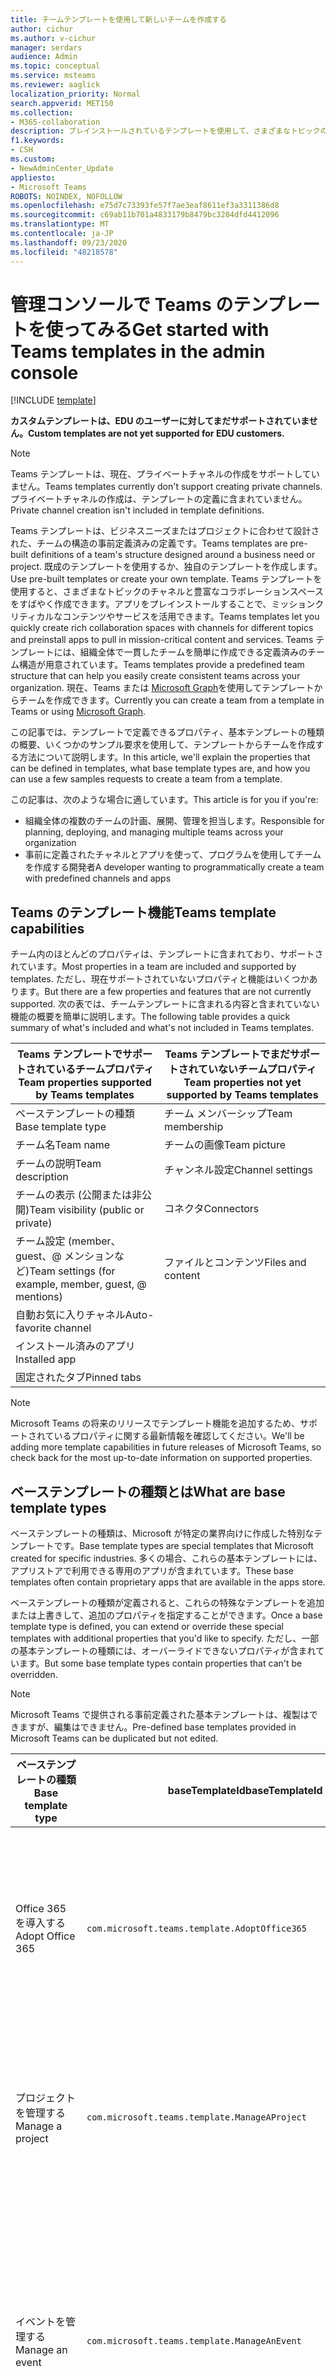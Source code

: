 ```yaml
---
title: チームテンプレートを使用して新しいチームを作成する
author: cichur
ms.author: v-cichur
manager: serdars
audience: Admin
ms.topic: conceptual
ms.service: msteams
ms.reviewer: aaglick
localization_priority: Normal
search.appverid: MET150
ms.collection:
- M365-collaboration
description: プレインストールされているテンプレートを使用して、さまざまなトピックのチャネルでコラボレーションスペースを作成するために Teams テンプレートを使用する方法について説明します。
f1.keywords:
- CSH
ms.custom:
- NewAdminCenter_Update
appliesto:
- Microsoft Teams
ROBOTS: NOINDEX, NOFOLLOW
ms.openlocfilehash: e75d7c73393fe57f7ae3eaf8611ef3a3311386d8
ms.sourcegitcommit: c69ab11b701a4833179b8479bc3204dfd4412096
ms.translationtype: MT
ms.contentlocale: ja-JP
ms.lasthandoff: 09/23/2020
ms.locfileid: "48218578"
---
```

# <a name="get-started-with-teams-templates-in-the-admin-console"></a><span data-ttu-id="b0f93-103">管理コンソールで Teams のテンプレートを使ってみる</span><span class="sxs-lookup"><span data-stu-id="b0f93-103">Get started with Teams templates in the admin console</span></span>

[!INCLUDE [template](includes/preview-feature.md)]

<span data-ttu-id="b0f93-104">**カスタムテンプレートは、EDU のユーザーに対してまだサポートされていません。**</span><span class="sxs-lookup"><span data-stu-id="b0f93-104">**Custom templates are not yet supported for EDU customers.**</span></span>

> [!NOTE]
> <span data-ttu-id="b0f93-105">Teams テンプレートは、現在、プライベートチャネルの作成をサポートしていません。</span><span class="sxs-lookup"><span data-stu-id="b0f93-105">Teams templates currently don't support creating private channels.</span></span> <span data-ttu-id="b0f93-106">プライベートチャネルの作成は、テンプレートの定義に含まれていません。</span><span class="sxs-lookup"><span data-stu-id="b0f93-106">Private channel creation isn't included in template definitions.</span></span>

<span data-ttu-id="b0f93-107">Teams テンプレートは、ビジネスニーズまたはプロジェクトに合わせて設計された、チームの構造の事前定義済みの定義です。</span><span class="sxs-lookup"><span data-stu-id="b0f93-107">Teams templates are pre-built definitions of a team's structure designed around a business need or project.</span></span> <span data-ttu-id="b0f93-108">既成のテンプレートを使用するか、独自のテンプレートを作成します。</span><span class="sxs-lookup"><span data-stu-id="b0f93-108">Use pre-built templates or create your own template.</span></span> <span data-ttu-id="b0f93-109">Teams テンプレートを使用すると、さまざまなトピックのチャネルと豊富なコラボレーションスペースをすばやく作成できます。アプリをプレインストールすることで、ミッションクリティカルなコンテンツやサービスを活用できます。</span><span class="sxs-lookup"><span data-stu-id="b0f93-109">Teams templates let you quickly create rich collaboration spaces with channels for different topics and preinstall apps to pull in mission-critical content and services.</span></span> <span data-ttu-id="b0f93-110">Teams テンプレートには、組織全体で一貫したチームを簡単に作成できる定義済みのチーム構造が用意されています。</span><span class="sxs-lookup"><span data-stu-id="b0f93-110">Teams templates provide a predefined team structure that can help you easily create consistent teams across your organization.</span></span> <span data-ttu-id="b0f93-111">現在、Teams または [Microsoft Graph](get-started-with-teams-templates.md)を使用してテンプレートからチームを作成できます。</span><span class="sxs-lookup"><span data-stu-id="b0f93-111">Currently you can create a team from a template in Teams or using [Microsoft Graph](get-started-with-teams-templates.md).</span></span>

<span data-ttu-id="b0f93-112">この記事では、テンプレートで定義できるプロパティ、基本テンプレートの種類の概要、いくつかのサンプル要求を使用して、テンプレートからチームを作成する方法について説明します。</span><span class="sxs-lookup"><span data-stu-id="b0f93-112">In this article, we'll explain the properties that can be defined in templates, what base template types are, and how you can use a few samples requests to create a team from a template.</span></span>

<span data-ttu-id="b0f93-113">この記事は、次のような場合に適しています。</span><span class="sxs-lookup"><span data-stu-id="b0f93-113">This article is for you if you're:</span></span>

- <span data-ttu-id="b0f93-114">組織全体の複数のチームの計画、展開、管理を担当します。</span><span class="sxs-lookup"><span data-stu-id="b0f93-114">Responsible for planning, deploying, and managing multiple teams across your organization</span></span><br>
- <span data-ttu-id="b0f93-115">事前に定義されたチャネルとアプリを使って、プログラムを使用してチームを作成する開発者</span><span class="sxs-lookup"><span data-stu-id="b0f93-115">A developer wanting to programmatically create a team with predefined channels and apps</span></span>

## <a name="teams-template-capabilities"></a><span data-ttu-id="b0f93-116">Teams のテンプレート機能</span><span class="sxs-lookup"><span data-stu-id="b0f93-116">Teams template capabilities</span></span>

<span data-ttu-id="b0f93-117">チーム内のほとんどのプロパティは、テンプレートに含まれており、サポートされています。</span><span class="sxs-lookup"><span data-stu-id="b0f93-117">Most properties in a team are included and supported by templates.</span></span> <span data-ttu-id="b0f93-118">ただし、現在サポートされていないプロパティと機能はいくつかあります。</span><span class="sxs-lookup"><span data-stu-id="b0f93-118">But there are a few properties and features that are not currently supported.</span></span> <span data-ttu-id="b0f93-119">次の表では、チームテンプレートに含まれる内容と含まれていない機能の概要を簡単に説明します。</span><span class="sxs-lookup"><span data-stu-id="b0f93-119">The following table provides a quick summary of what's included and what's not included in Teams templates.</span></span>

| <span data-ttu-id="b0f93-120">**Teams テンプレートでサポートされているチームプロパティ**</span><span class="sxs-lookup"><span data-stu-id="b0f93-120">**Team properties supported by Teams templates**</span></span> | <span data-ttu-id="b0f93-121">**Teams テンプレートでまだサポートされていないチームプロパティ**</span><span class="sxs-lookup"><span data-stu-id="b0f93-121">**Team properties not yet supported by Teams templates**</span></span> |
| ------------------------------------------------ | -------------------------------------------------------- |
| <span data-ttu-id="b0f93-122">ベーステンプレートの種類</span><span class="sxs-lookup"><span data-stu-id="b0f93-122">Base template type</span></span> | <span data-ttu-id="b0f93-123">チーム メンバーシップ</span><span class="sxs-lookup"><span data-stu-id="b0f93-123">Team membership</span></span> |
| <span data-ttu-id="b0f93-124">チーム名</span><span class="sxs-lookup"><span data-stu-id="b0f93-124">Team name</span></span> | <span data-ttu-id="b0f93-125">チームの画像</span><span class="sxs-lookup"><span data-stu-id="b0f93-125">Team picture</span></span> |
| <span data-ttu-id="b0f93-126">チームの説明</span><span class="sxs-lookup"><span data-stu-id="b0f93-126">Team description</span></span> | <span data-ttu-id="b0f93-127">チャンネル設定</span><span class="sxs-lookup"><span data-stu-id="b0f93-127">Channel settings</span></span> |
| <span data-ttu-id="b0f93-128">チームの表示 (公開または非公開)</span><span class="sxs-lookup"><span data-stu-id="b0f93-128">Team visibility (public or private)</span></span> | <span data-ttu-id="b0f93-129">コネクタ</span><span class="sxs-lookup"><span data-stu-id="b0f93-129">Connectors</span></span> |
| <span data-ttu-id="b0f93-130">チーム設定 (member、guest、@ メンションなど)</span><span class="sxs-lookup"><span data-stu-id="b0f93-130">Team settings (for example, member, guest, @ mentions)</span></span> | <span data-ttu-id="b0f93-131">ファイルとコンテンツ</span><span class="sxs-lookup"><span data-stu-id="b0f93-131">Files and content</span></span> |
| <span data-ttu-id="b0f93-132">自動お気に入りチャネル</span><span class="sxs-lookup"><span data-stu-id="b0f93-132">Auto-favorite channel</span></span> | |
| <span data-ttu-id="b0f93-133">インストール済みのアプリ</span><span class="sxs-lookup"><span data-stu-id="b0f93-133">Installed app</span></span> | |
| <span data-ttu-id="b0f93-134">固定されたタブ</span><span class="sxs-lookup"><span data-stu-id="b0f93-134">Pinned tabs</span></span> | |

> [!NOTE]
> <span data-ttu-id="b0f93-135">Microsoft Teams の将来のリリースでテンプレート機能を追加するため、サポートされているプロパティに関する最新情報を確認してください。</span><span class="sxs-lookup"><span data-stu-id="b0f93-135">We'll be adding more template capabilities in future releases of Microsoft Teams, so check back for the most up-to-date information on supported properties.</span></span>

## <a name="what-are-base-template-types"></a><span data-ttu-id="b0f93-136">ベーステンプレートの種類とは</span><span class="sxs-lookup"><span data-stu-id="b0f93-136">What are base template types</span></span>

<span data-ttu-id="b0f93-137">ベーステンプレートの種類は、Microsoft が特定の業界向けに作成した特別なテンプレートです。</span><span class="sxs-lookup"><span data-stu-id="b0f93-137">Base template types are special templates that Microsoft created for specific industries.</span></span> <span data-ttu-id="b0f93-138">多くの場合、これらの基本テンプレートには、アプリストアで利用できる専用のアプリが含まれています。</span><span class="sxs-lookup"><span data-stu-id="b0f93-138">These base templates often contain proprietary apps that are available in the apps store.</span></span>

<span data-ttu-id="b0f93-139">ベーステンプレートの種類が定義されると、これらの特殊なテンプレートを追加または上書きして、追加のプロパティを指定することができます。</span><span class="sxs-lookup"><span data-stu-id="b0f93-139">Once a base template type is defined, you can extend or override these special templates with additional properties that you'd like to specify.</span></span> <span data-ttu-id="b0f93-140">ただし、一部の基本テンプレートの種類には、オーバーライドできないプロパティが含まれています。</span><span class="sxs-lookup"><span data-stu-id="b0f93-140">But some base template types contain properties that can't be overridden.</span></span>

> [!NOTE]
> <span data-ttu-id="b0f93-141">Microsoft Teams で提供される事前定義された基本テンプレートは、複製はできますが、編集はできません。</span><span class="sxs-lookup"><span data-stu-id="b0f93-141">Pre-defined base templates provided in Microsoft Teams can be duplicated but not edited.</span></span>

| <span data-ttu-id="b0f93-142">ベーステンプレートの種類</span><span class="sxs-lookup"><span data-stu-id="b0f93-142">Base template type</span></span> | <span data-ttu-id="b0f93-143">baseTemplateId</span><span class="sxs-lookup"><span data-stu-id="b0f93-143">baseTemplateId</span></span> | <span data-ttu-id="b0f93-144">この基本テンプレートに含まれるプロパティ</span><span class="sxs-lookup"><span data-stu-id="b0f93-144">Properties that come with this base template</span></span> |
| ------------------ |----|----------------------------------------------------- |
| <span data-ttu-id="b0f93-145">Office 365 を導入する</span><span class="sxs-lookup"><span data-stu-id="b0f93-145">Adopt Office 365</span></span> |`com.microsoft.teams.template.AdoptOffice365`|  <span data-ttu-id="b0f93-146">チャネル</span><span class="sxs-lookup"><span data-stu-id="b0f93-146">Channels:</span></span> <ul><li><span data-ttu-id="b0f93-147">一般</span><span class="sxs-lookup"><span data-stu-id="b0f93-147">General</span></span></li> <li><span data-ttu-id="b0f93-148">お知らせ</span><span class="sxs-lookup"><span data-stu-id="b0f93-148">Announcements</span></span></li> <li><span data-ttu-id="b0f93-149">チャンピオンのコーナー</span><span class="sxs-lookup"><span data-stu-id="b0f93-149">Champions corner</span></span></li> <li><span data-ttu-id="b0f93-150">チームフォーム</span><span class="sxs-lookup"><span data-stu-id="b0f93-150">Team forms</span></span></li></ul> <span data-ttu-id="b0f93-151">アプリ</span><span class="sxs-lookup"><span data-stu-id="b0f93-151">Apps:</span></span> <ul><li><span data-ttu-id="b0f93-152">ウィキ</span><span class="sxs-lookup"><span data-stu-id="b0f93-152">Wiki</span></span></li>  <li><span data-ttu-id="b0f93-153">カレンダー</span><span class="sxs-lookup"><span data-stu-id="b0f93-153">Calendar</span></span></li> |
| <span data-ttu-id="b0f93-154">プロジェクトを管理する</span><span class="sxs-lookup"><span data-stu-id="b0f93-154">Manage a project</span></span> |`com.microsoft.teams.template.ManageAProject`| <span data-ttu-id="b0f93-155">チャネル</span><span class="sxs-lookup"><span data-stu-id="b0f93-155">Channels:</span></span> <ul><li><span data-ttu-id="b0f93-156">一般</span><span class="sxs-lookup"><span data-stu-id="b0f93-156">General</span></span></li> <li><span data-ttu-id="b0f93-157">お知らせ</span><span class="sxs-lookup"><span data-stu-id="b0f93-157">Announcements</span></span></li> <li><span data-ttu-id="b0f93-158">参照</span><span class="sxs-lookup"><span data-stu-id="b0f93-158">Resources</span></span></li> <li><span data-ttu-id="b0f93-159">計画</span><span class="sxs-lookup"><span data-stu-id="b0f93-159">Planning</span></span></li></ul> <span data-ttu-id="b0f93-160">アプリ</span><span class="sxs-lookup"><span data-stu-id="b0f93-160">Apps:</span></span><ul><li><span data-ttu-id="b0f93-161">ウィキ</span><span class="sxs-lookup"><span data-stu-id="b0f93-161">Wiki</span></span></li><li><span data-ttu-id="b0f93-162">OneNote</span><span class="sxs-lookup"><span data-stu-id="b0f93-162">OneNote</span></span></li></ul> |
| <span data-ttu-id="b0f93-163">イベントを管理する</span><span class="sxs-lookup"><span data-stu-id="b0f93-163">Manage an event</span></span>|`com.microsoft.teams.template.ManageAnEvent` | <span data-ttu-id="b0f93-164">チャネル</span><span class="sxs-lookup"><span data-stu-id="b0f93-164">Channels:</span></span> <ul><li><span data-ttu-id="b0f93-165">一般</span><span class="sxs-lookup"><span data-stu-id="b0f93-165">General</span></span></li> <li><span data-ttu-id="b0f93-166">お知らせ</span><span class="sxs-lookup"><span data-stu-id="b0f93-166">Announcements</span></span></li> <li><span data-ttu-id="b0f93-167">予算</span><span class="sxs-lookup"><span data-stu-id="b0f93-167">Budget</span></span></li> <li><span data-ttu-id="b0f93-168">コンテンツ</span><span class="sxs-lookup"><span data-stu-id="b0f93-168">Content</span></span></li><li><span data-ttu-id="b0f93-169">物流</span><span class="sxs-lookup"><span data-stu-id="b0f93-169">Logistics</span></span></li> <li><span data-ttu-id="b0f93-170">計画</span><span class="sxs-lookup"><span data-stu-id="b0f93-170">Planning</span></span></li> <li> <span data-ttu-id="b0f93-171">マーケティングと PR</span><span class="sxs-lookup"><span data-stu-id="b0f93-171">Marketing and PR</span></span></li></ul> <span data-ttu-id="b0f93-172">アプリ</span><span class="sxs-lookup"><span data-stu-id="b0f93-172">Apps:</span></span><ul><li><span data-ttu-id="b0f93-173">ウィキ</span><span class="sxs-lookup"><span data-stu-id="b0f93-173">Wiki</span></span></li><li><span data-ttu-id="b0f93-174">当</span><span class="sxs-lookup"><span data-stu-id="b0f93-174">Website</span></span></li> <li><span data-ttu-id="b0f93-175">YouTube</span><span class="sxs-lookup"><span data-stu-id="b0f93-175">YouTube</span></span></li> <li><span data-ttu-id="b0f93-176">プランナー</span><span class="sxs-lookup"><span data-stu-id="b0f93-176">Planner</span></span></li> <li><span data-ttu-id="b0f93-177">OneNote</span><span class="sxs-lookup"><span data-stu-id="b0f93-177">OneNote</span></span></li></ul> |
|<span data-ttu-id="b0f93-178">オンボード従業員</span><span class="sxs-lookup"><span data-stu-id="b0f93-178">Onboard employees</span></span>|`com.microsoft.teams.template.OnboardEmployees` | <span data-ttu-id="b0f93-179">チャネル</span><span class="sxs-lookup"><span data-stu-id="b0f93-179">Channels:</span></span> <ul><li><span data-ttu-id="b0f93-180">一般</span><span class="sxs-lookup"><span data-stu-id="b0f93-180">General</span></span></li> <li><span data-ttu-id="b0f93-181">お知らせ</span><span class="sxs-lookup"><span data-stu-id="b0f93-181">Announcements</span></span></li> <li><span data-ttu-id="b0f93-182">従業員チャット</span><span class="sxs-lookup"><span data-stu-id="b0f93-182">Employee chat</span></span></li> <li><span data-ttu-id="b0f93-183">トレーニング</span><span class="sxs-lookup"><span data-stu-id="b0f93-183">Training</span></span></li></ul><span data-ttu-id="b0f93-184">アプリ</span><span class="sxs-lookup"><span data-stu-id="b0f93-184">Apps:</span></span><ul><li><span data-ttu-id="b0f93-185">ウィキ</span><span class="sxs-lookup"><span data-stu-id="b0f93-185">Wiki</span></span></li><li><span data-ttu-id="b0f93-186">お気に入り</span><span class="sxs-lookup"><span data-stu-id="b0f93-186">Communities</span></span></li></ul>|
|<span data-ttu-id="b0f93-187">ヘルプデスクを整理する</span><span class="sxs-lookup"><span data-stu-id="b0f93-187">Organize help desk</span></span>| `com.microsoft.teams.template.OrganizeHelpDesk`|<span data-ttu-id="b0f93-188">チャネル</span><span class="sxs-lookup"><span data-stu-id="b0f93-188">Channels:</span></span><ul><li><span data-ttu-id="b0f93-189">一般</span><span class="sxs-lookup"><span data-stu-id="b0f93-189">General</span></span></li><li><span data-ttu-id="b0f93-190">お知らせ</span><span class="sxs-lookup"><span data-stu-id="b0f93-190">Announcements</span></span></li><li><span data-ttu-id="b0f93-191">FAQ</span><span class="sxs-lookup"><span data-stu-id="b0f93-191">FAQ</span></span></li></ul><span data-ttu-id="b0f93-192">アプリ</span><span class="sxs-lookup"><span data-stu-id="b0f93-192">Apps:</span></span><ul><li><span data-ttu-id="b0f93-193">ウィキ</span><span class="sxs-lookup"><span data-stu-id="b0f93-193">Wiki</span></span></li><li><span data-ttu-id="b0f93-194">OneNote</span><span class="sxs-lookup"><span data-stu-id="b0f93-194">OneNote</span></span></li></ul> |
| <span data-ttu-id="b0f93-195">治療での共同作業</span><span class="sxs-lookup"><span data-stu-id="b0f93-195">Collaborate on patient care</span></span>| `healthcareWard `| <span data-ttu-id="b0f93-196">チャネル</span><span class="sxs-lookup"><span data-stu-id="b0f93-196">Channels:</span></span><ul><li><span data-ttu-id="b0f93-197">一般</span><span class="sxs-lookup"><span data-stu-id="b0f93-197">General</span></span></li><li><span data-ttu-id="b0f93-198">お知らせ</span><span class="sxs-lookup"><span data-stu-id="b0f93-198">Announcements</span></span></li><li><span data-ttu-id="b0f93-199">Huddles</span><span class="sxs-lookup"><span data-stu-id="b0f93-199">Huddles</span></span></li><li><span data-ttu-id="b0f93-200">切り下げ</span><span class="sxs-lookup"><span data-stu-id="b0f93-200">Rounds</span></span></li><li><span data-ttu-id="b0f93-201">割り当てる</span><span class="sxs-lookup"><span data-stu-id="b0f93-201">Staffing</span></span></li><li><span data-ttu-id="b0f93-202">トレーニング</span><span class="sxs-lookup"><span data-stu-id="b0f93-202">Training</span></span></li></ul> <span data-ttu-id="b0f93-203">アプリ</span><span class="sxs-lookup"><span data-stu-id="b0f93-203">Apps:</span></span> <ul><li><span data-ttu-id="b0f93-204">ウィキ</span><span class="sxs-lookup"><span data-stu-id="b0f93-204">Wiki</span></span></li>|
| <span data-ttu-id="b0f93-205">グローバルな危機またはイベントでの共同作業</span><span class="sxs-lookup"><span data-stu-id="b0f93-205">Collaborate on global crisis or event</span></span> |`com.microsoft.teams.template.CollaborateOnAGlobalCrisisOrEvent`| <span data-ttu-id="b0f93-206">チャネル</span><span class="sxs-lookup"><span data-stu-id="b0f93-206">Channels:</span></span> <ul><li><span data-ttu-id="b0f93-207">一般</span><span class="sxs-lookup"><span data-stu-id="b0f93-207">General</span></span><li><span data-ttu-id="b0f93-208">お知らせ</span><span class="sxs-lookup"><span data-stu-id="b0f93-208">Announcements</span></span></li><li><span data-ttu-id="b0f93-209">世界中のニュース</span><span class="sxs-lookup"><span data-stu-id="b0f93-209">World news</span></span></li><li><span data-ttu-id="b0f93-210">ビジネス継続性</span><span class="sxs-lookup"><span data-stu-id="b0f93-210">Business continuity</span></span></li><li><span data-ttu-id="b0f93-211">リモート作業</span><span class="sxs-lookup"><span data-stu-id="b0f93-211">Remote working</span></span></li><li><span data-ttu-id="b0f93-212">内部通信</span><span class="sxs-lookup"><span data-stu-id="b0f93-212">Internal comms</span></span></li><li><span data-ttu-id="b0f93-213">外部通信</span><span class="sxs-lookup"><span data-stu-id="b0f93-213">External comms</span></span></li><li><span data-ttu-id="b0f93-214">顧客の苦情</span><span class="sxs-lookup"><span data-stu-id="b0f93-214">Customer complaints</span></span></li><li><span data-ttu-id="b0f93-215">称賛</span><span class="sxs-lookup"><span data-stu-id="b0f93-215">Kudos</span></span></li><li><span data-ttu-id="b0f93-216">エグゼクティブ更新プログラム</span><span class="sxs-lookup"><span data-stu-id="b0f93-216">Executive update</span></span></li></ul><span data-ttu-id="b0f93-217">アプリ</span><span class="sxs-lookup"><span data-stu-id="b0f93-217">Apps:</span></span> <ul><li><span data-ttu-id="b0f93-218">称賛</span><span class="sxs-lookup"><span data-stu-id="b0f93-218">Praise</span></span></li><li><span data-ttu-id="b0f93-219">ウィキ</span><span class="sxs-lookup"><span data-stu-id="b0f93-219">Wiki</span></span></li><li><span data-ttu-id="b0f93-220">当</span><span class="sxs-lookup"><span data-stu-id="b0f93-220">Website</span></span></li></ul>|
|<span data-ttu-id="b0f93-221">銀行支店内での共同作業</span><span class="sxs-lookup"><span data-stu-id="b0f93-221">Collaborate within a bank branch</span></span>| `com.microsoft.teams.template.CollaborateWithinABankBranch `|<span data-ttu-id="b0f93-222">チャネル</span><span class="sxs-lookup"><span data-stu-id="b0f93-222">Channels:</span></span> <ul><li><span data-ttu-id="b0f93-223">一般</span><span class="sxs-lookup"><span data-stu-id="b0f93-223">General</span></span><li><span data-ttu-id="b0f93-224">お知らせ</span><span class="sxs-lookup"><span data-stu-id="b0f93-224">Announcements</span></span></li><li><span data-ttu-id="b0f93-225">Huddles</span><span class="sxs-lookup"><span data-stu-id="b0f93-225">Huddles</span></span></li><li><span data-ttu-id="b0f93-226">顧客の会議</span><span class="sxs-lookup"><span data-stu-id="b0f93-226">Customer meetings</span></span></li><li><span data-ttu-id="b0f93-227">コーチング</span><span class="sxs-lookup"><span data-stu-id="b0f93-227">Coaching</span></span></li><li><span data-ttu-id="b0f93-228">スキルの開発</span><span class="sxs-lookup"><span data-stu-id="b0f93-228">Skills development</span></span></li><li><span data-ttu-id="b0f93-229">ローン処理</span><span class="sxs-lookup"><span data-stu-id="b0f93-229">Loan processing</span></span></li><li><span data-ttu-id="b0f93-230">顧客の苦情</span><span class="sxs-lookup"><span data-stu-id="b0f93-230">Customer complaints</span></span></li><li><span data-ttu-id="b0f93-231">称賛</span><span class="sxs-lookup"><span data-stu-id="b0f93-231">Kudos</span></span></li><li><span data-ttu-id="b0f93-232">楽しい機能</span><span class="sxs-lookup"><span data-stu-id="b0f93-232">Fun stuff</span></span></li><li><span data-ttu-id="b0f93-233">コンプライアンス</span><span class="sxs-lookup"><span data-stu-id="b0f93-233">Compliance</span></span></li></ul>|
|<span data-ttu-id="b0f93-234">インシデント応答の調整</span><span class="sxs-lookup"><span data-stu-id="b0f93-234">Coordinate incident response</span></span>| `com.microsoft.teams.template.CoordinateIncidentResponse`|<span data-ttu-id="b0f93-235">チャネル</span><span class="sxs-lookup"><span data-stu-id="b0f93-235">Channels:</span></span> <ul><li><span data-ttu-id="b0f93-236">一般</span><span class="sxs-lookup"><span data-stu-id="b0f93-236">General</span></span><li><span data-ttu-id="b0f93-237">お知らせ</span><span class="sxs-lookup"><span data-stu-id="b0f93-237">Announcements</span></span></li><li><span data-ttu-id="b0f93-238">物流</span><span class="sxs-lookup"><span data-stu-id="b0f93-238">Logistics</span></span></li><li><span data-ttu-id="b0f93-239">計画</span><span class="sxs-lookup"><span data-stu-id="b0f93-239">Planning</span></span></li><li><span data-ttu-id="b0f93-240">Recovery</span><span class="sxs-lookup"><span data-stu-id="b0f93-240">Recovery</span></span></li><li><span data-ttu-id="b0f93-241">度</span><span class="sxs-lookup"><span data-stu-id="b0f93-241">Urgent</span></span></li></ul> <span data-ttu-id="b0f93-242">アプリ</span><span class="sxs-lookup"><span data-stu-id="b0f93-242">Apps:</span></span> <ul><li><span data-ttu-id="b0f93-243">ウィキ</span><span class="sxs-lookup"><span data-stu-id="b0f93-243">Wiki</span></span></li><li><span data-ttu-id="b0f93-244">Excel</span><span class="sxs-lookup"><span data-stu-id="b0f93-244">Excel</span></span></li><li><span data-ttu-id="b0f93-245">OneNote</span><span class="sxs-lookup"><span data-stu-id="b0f93-245">OneNote</span></span></li><li><span data-ttu-id="b0f93-246">SharePoint</span><span class="sxs-lookup"><span data-stu-id="b0f93-246">SharePoint</span></span></li><li><span data-ttu-id="b0f93-247">プランナー</span><span class="sxs-lookup"><span data-stu-id="b0f93-247">Planner</span></span></li></ul>|
|<span data-ttu-id="b0f93-248">病院</span><span class="sxs-lookup"><span data-stu-id="b0f93-248">Hospital</span></span>| <span data-ttu-id="b0f93-249">`healthcareHospita`プレーン</span><span class="sxs-lookup"><span data-stu-id="b0f93-249">`healthcareHospita`l</span></span> |<span data-ttu-id="b0f93-250">チャネル</span><span class="sxs-lookup"><span data-stu-id="b0f93-250">Channels:</span></span> <ul><li><span data-ttu-id="b0f93-251">一般</span><span class="sxs-lookup"><span data-stu-id="b0f93-251">General</span></span><li><span data-ttu-id="b0f93-252">お知らせ</span><span class="sxs-lookup"><span data-stu-id="b0f93-252">Announcements</span></span></li><li><span data-ttu-id="b0f93-253">コンプライアンス</span><span class="sxs-lookup"><span data-stu-id="b0f93-253">Compliance</span></span></li><li><span data-ttu-id="b0f93-254">Custodial</span><span class="sxs-lookup"><span data-stu-id="b0f93-254">Custodial</span></span></li><li><span data-ttu-id="b0f93-255">人事</span><span class="sxs-lookup"><span data-stu-id="b0f93-255">Human resources</span></span></li><li><span data-ttu-id="b0f93-256">薬</span><span class="sxs-lookup"><span data-stu-id="b0f93-256">Pharmacy</span></span></li></ul> <span data-ttu-id="b0f93-257">アプリ</span><span class="sxs-lookup"><span data-stu-id="b0f93-257">Apps:</span></span> <ul><li><span data-ttu-id="b0f93-258">ウィキ</span><span class="sxs-lookup"><span data-stu-id="b0f93-258">Wiki</span></span></li></ul>|
|<span data-ttu-id="b0f93-259">ストアを整理する</span><span class="sxs-lookup"><span data-stu-id="b0f93-259">Organize a store</span></span>| `retailStore` |<span data-ttu-id="b0f93-260">チャネル</span><span class="sxs-lookup"><span data-stu-id="b0f93-260">Channels:</span></span> <ul><li><span data-ttu-id="b0f93-261">一般</span><span class="sxs-lookup"><span data-stu-id="b0f93-261">General</span></span><li><span data-ttu-id="b0f93-262">シフトハンド</span><span class="sxs-lookup"><span data-stu-id="b0f93-262">Shift handoff</span></span></li><li><span data-ttu-id="b0f93-263">意欲</span><span class="sxs-lookup"><span data-stu-id="b0f93-263">Learning</span></span></li></ul> <span data-ttu-id="b0f93-264">アプリ</span><span class="sxs-lookup"><span data-stu-id="b0f93-264">Apps:</span></span> <ul><li><span data-ttu-id="b0f93-265">ウィキ</span><span class="sxs-lookup"><span data-stu-id="b0f93-265">Wiki</span></span></li></ul>|
|<span data-ttu-id="b0f93-266">品質と安全性</span><span class="sxs-lookup"><span data-stu-id="b0f93-266">Quality and safety</span></span> |`com.microsoft.teams.template.QualitySafety`|<span data-ttu-id="b0f93-267">チャネル</span><span class="sxs-lookup"><span data-stu-id="b0f93-267">Channels:</span></span> <ul><li><span data-ttu-id="b0f93-268">一般</span><span class="sxs-lookup"><span data-stu-id="b0f93-268">General</span></span><li><span data-ttu-id="b0f93-269">お知らせ</span><span class="sxs-lookup"><span data-stu-id="b0f93-269">Announcements</span></span></li><li><span data-ttu-id="b0f93-270">行1</span><span class="sxs-lookup"><span data-stu-id="b0f93-270">Line 1</span></span></li><li><span data-ttu-id="b0f93-271">2行目</span><span class="sxs-lookup"><span data-stu-id="b0f93-271">Line 2</span></span></li><li><span data-ttu-id="b0f93-272">行3</span><span class="sxs-lookup"><span data-stu-id="b0f93-272">Line 3</span></span></li><li><span data-ttu-id="b0f93-273">安全</span><span class="sxs-lookup"><span data-stu-id="b0f93-273">Safety</span></span></li><li><span data-ttu-id="b0f93-274">トレーニング</span><span class="sxs-lookup"><span data-stu-id="b0f93-274">Training</span></span></li><li><span data-ttu-id="b0f93-275">メンテナンス</span><span class="sxs-lookup"><span data-stu-id="b0f93-275">Maintenance</span></span></li><li><span data-ttu-id="b0f93-276">楽しい機能</span><span class="sxs-lookup"><span data-stu-id="b0f93-276">Fun stuff</span></span></li></ul> <span data-ttu-id="b0f93-277">アプリ</span><span class="sxs-lookup"><span data-stu-id="b0f93-277">Apps:</span></span> <ul><li><span data-ttu-id="b0f93-278">ウィキ</span><span class="sxs-lookup"><span data-stu-id="b0f93-278">Wiki</span></span></li></ul>|
|<span data-ttu-id="b0f93-279">小売課長のコラボレーション</span><span class="sxs-lookup"><span data-stu-id="b0f93-279">Retail - manager collaboration</span></span>| `retailManagerCollaboration` |<span data-ttu-id="b0f93-280">チャネル</span><span class="sxs-lookup"><span data-stu-id="b0f93-280">Channels:</span></span> <ul><li><span data-ttu-id="b0f93-281">一般</span><span class="sxs-lookup"><span data-stu-id="b0f93-281">General</span></span><li><span data-ttu-id="b0f93-282">操作</span><span class="sxs-lookup"><span data-stu-id="b0f93-282">Operations</span></span></li><li><span data-ttu-id="b0f93-283">意欲</span><span class="sxs-lookup"><span data-stu-id="b0f93-283">Learning</span></span></li></ul> <span data-ttu-id="b0f93-284">アプリ</span><span class="sxs-lookup"><span data-stu-id="b0f93-284">Apps:</span></span> <ul><li><span data-ttu-id="b0f93-285">ウィキ</span><span class="sxs-lookup"><span data-stu-id="b0f93-285">Wiki</span></span></li></ul>|
||||

<span data-ttu-id="b0f93-286">テンプレートカテゴリの詳細については、次のカテゴリを参照してください。</span><span class="sxs-lookup"><span data-stu-id="b0f93-286">For more details about the template categories, see the following categories:</span></span>

- [<span data-ttu-id="b0f93-287">財務テンプレート</span><span class="sxs-lookup"><span data-stu-id="b0f93-287">Financial templates</span></span>](financial-teams-templates-in-the-admin-console.md)
- [<span data-ttu-id="b0f93-288">一般的なテンプレート</span><span class="sxs-lookup"><span data-stu-id="b0f93-288">General templates</span></span>](general-teams-templates-in-the-admin-console.md)
- [<span data-ttu-id="b0f93-289">行政機関向けテンプレート</span><span class="sxs-lookup"><span data-stu-id="b0f93-289">Government templates</span></span>](government-teams-templates-in-the-admin-console.md)
- [<span data-ttu-id="b0f93-290">医療用テンプレート</span><span class="sxs-lookup"><span data-stu-id="b0f93-290">Healthcare templates</span></span>](expand-teams-across-your-org/healthcare/healthcare-templates-admin-console.md)
- [<span data-ttu-id="b0f93-291">製造テンプレート</span><span class="sxs-lookup"><span data-stu-id="b0f93-291">Manufacturing templates</span></span>](manufacturing-teams-templates-in-the-admin-console.md)
- [<span data-ttu-id="b0f93-292">小売用テンプレート</span><span class="sxs-lookup"><span data-stu-id="b0f93-292">Retail templates</span></span>](retail-teams-templates-in-the-admin-console.md)

## <a name="template-size-limits"></a><span data-ttu-id="b0f93-293">テンプレートサイズの制限</span><span class="sxs-lookup"><span data-stu-id="b0f93-293">Template size limits</span></span>

<span data-ttu-id="b0f93-294">テンプレートは、特定の数のチャネル、タブ、アプリに制限されます。</span><span class="sxs-lookup"><span data-stu-id="b0f93-294">Templates are limited to a specific number of channels, tabs, and apps.</span></span>

 > [!Note]
 > <span data-ttu-id="b0f93-295">テンプレートから作成された後で、チームにチャネル、タブ、アプリを追加することができます。</span><span class="sxs-lookup"><span data-stu-id="b0f93-295">You can add more channels, tabs, and apps to the team after it's been created from a template.</span></span>

|<span data-ttu-id="b0f93-296">機能</span><span class="sxs-lookup"><span data-stu-id="b0f93-296">Feature</span></span> | <span data-ttu-id="b0f93-297">抑制</span><span class="sxs-lookup"><span data-stu-id="b0f93-297">Limit</span></span>|
|-|-|
|<span data-ttu-id="b0f93-298">テンプレートあたりのチャネル数</span><span class="sxs-lookup"><span data-stu-id="b0f93-298">Channels per template</span></span> | <span data-ttu-id="b0f93-299">マート</span><span class="sxs-lookup"><span data-stu-id="b0f93-299">15</span></span> |
|<span data-ttu-id="b0f93-300">テンプレートのチャネルごとのタブ</span><span class="sxs-lookup"><span data-stu-id="b0f93-300">Tabs per channel in a template</span></span> | <span data-ttu-id="b0f93-301">超える</span><span class="sxs-lookup"><span data-stu-id="b0f93-301">20</span></span> |
|<span data-ttu-id="b0f93-302">テンプレートあたりのアプリ数</span><span class="sxs-lookup"><span data-stu-id="b0f93-302">Apps per template</span></span> | <span data-ttu-id="b0f93-303">50</span><span class="sxs-lookup"><span data-stu-id="b0f93-303">50</span></span>|
|||

<span data-ttu-id="b0f93-304">詳細については [、「Teams の制限と仕様](limits-specifications-teams.md) 」を参照してください。</span><span class="sxs-lookup"><span data-stu-id="b0f93-304">See [Limits and specifications of Teams](limits-specifications-teams.md) for more information.</span></span>

## <a name="related-topics"></a><span data-ttu-id="b0f93-305">関連項目</span><span class="sxs-lookup"><span data-stu-id="b0f93-305">Related topics</span></span>

- [<span data-ttu-id="b0f93-306">カスタムチームテンプレートを作成する</span><span class="sxs-lookup"><span data-stu-id="b0f93-306">Create a custom team template</span></span>](create-a-team-template.md)
- [<span data-ttu-id="b0f93-307">既存のチームテンプレートからチームテンプレートを作成する</span><span class="sxs-lookup"><span data-stu-id="b0f93-307">Create a team template from an existing team template</span></span>](create-template-from-existing-template.md)
- [<span data-ttu-id="b0f93-308">既存のチームからテンプレートを作成する</span><span class="sxs-lookup"><span data-stu-id="b0f93-308">Create a template from an existing team</span></span>](create-template-from-existing-team.md)
